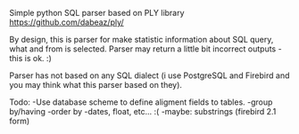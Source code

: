 Simple python SQL parser based on PLY library https://github.com/dabeaz/ply/

By design, this is parser for make statistic information about SQL query,
what and from is selected. Parser may return a little bit incorrect outputs - this is ok. :)

Parser has not based on any SQL dialect (i use PostgreSQL 
and Firebird and you may think what this parser based on they).

Todo:
-Use database scheme to define aligment fields to tables.
-group by/having
-order by
-dates, float, etc... :(
-maybe: substrings (firebird 2.1 form)